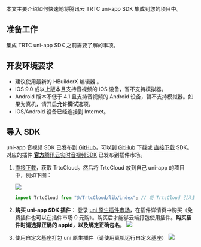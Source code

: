 本文主要介绍如何快速地将腾讯云 TRTC uni-app SDK 集成到您的项目中。
## 准备工作
集成 TRTC uni-app SDK 之前需要了解的事项。

## 开发环境要求
- 建议使用最新的 HBuilderX 编辑器 。
- iOS 9.0 或以上版本且支持音视频的 iOS 设备，暂不支持模拟器。
- Android 版本不低于 4.1 且支持音视频的 Android 设备，暂不支持模拟器。如果为真机，请开启**允许调试**选项。
- iOS/Android 设备已经连接到 Internet。

## 导入 SDK
uni-app 音视频 SDK 已发布到 [GitHub](https://github.com/LiteAVSDK/TRTC_UniApp)，可以到 [GitHub](https://github.com/LiteAVSDK/TRTC_UniApp) 下载或 [直接下载](https://web.sdk.qcloud.com/trtc/uniapp/download/TrtcCloud.zip) SDK。对应的插件 [**官方**腾讯云实时音视频SDK](https://ext.dcloud.net.cn/plugin?id=7774) 已发布到插件市场。

1. [直接下载](https://web.sdk.qcloud.com/trtc/uniapp/download/TrtcCloud.zip)，获取 TrtcCloud。然后将 TrtcCloud 放到自己 uni-app 的项目中，例如下图：

   ![](https://web.sdk.qcloud.com/trtc/uniapp/images/uni-app%20TrtcCloud%20import.png)
   ```javascript
   import TrtcCloud from "@/TrtcCloud/lib/index"; // 将 TrtcCloud 引入到代码中
   ```
2. **购买 uni-app SDK 插件**：
   登录 [uni 原生插件市场](https://ext.dcloud.net.cn/plugin?id=7774)，在插件详情页中购买（免费插件也可以在插件市场 0 元购）。购买后才能够云端打包使用插件。**购买插件时请选择正确的 appid，以及绑定正确包名**。
   ![](https://qcloudimg.tencent-cloud.cn/raw/d270d9298975ee829ae9c8c405530765.png)
3. 使用自定义基座打包 uni 原生插件（请使用真机运行自定义基座）
   ![](https://web.sdk.qcloud.com/component/TUIKit/assets/uni-app/uniapp-selectCustomBase.png)
